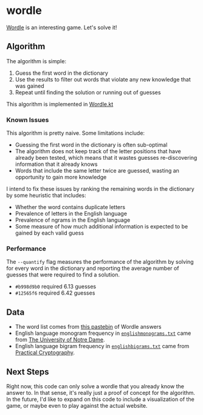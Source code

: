 # wordle
[Wordle](https://www.nytimes.com/games/wordle/index.html) is an interesting game. Let's solve it!

## Algorithm
The algorithm is simple:
1. Guess the first word in the dictionary
2. Use the results to filter out words that violate any new knowledge that was gained
3. Repeat until finding the solution or running out of guesses

This algorithm is implemented in [Wordle.kt](src/main/kotlin/ca/jonathanfritz/wordle/Wordle.kt)

### Known Issues
This algorithm is pretty naive. Some limitations include:
* Guessing the first word in the dictionary is often sub-optimal
* The algorithm does not keep track of the letter positions that have already been tested, which means that it wastes guesses re-discovering information that it already knows
* Words that include the same letter twice are guessed, wasting an opportunity to gain more knowledge

I intend to fix these issues by ranking the remaining words in the dictionary by some heuristic that includes:
* Whether the word contains duplicate letters
* Prevalence of letters in the English language
* Prevalence of ngrams in the English language
* Some measure of how much additional information is expected to be gained by each valid guess

### Performance
The `--quantify` flag measures the performance of the algorithm by solving for every word in the dictionary and reporting the average number of guesses that were required to find a solution.
* `#b998d9b0` required 6.13 guesses
* `#12565f6` required 6.42 guesses

## Data
* The word list comes from [this pastebin](https://paste.ee/p/4zigF) of Wordle answers
* English language monogram frequency in [`englishmonograms.txt`](src/main/resources/englishmonograms.txt) came from [The University of Notre Dame](https://www3.nd.edu/~busiforc/handouts/cryptography/letterfrequencies.html).
* English language bigram frequency in  [`englishbigrams.txt`](src/main/resources/englishbigrams.txt) came from [Practical Cryptography](http://practicalcryptography.com/cryptanalysis/letter-frequencies-various-languages/english-letter-frequencies/).

## Next Steps
Right now, this code can only solve a wordle that you already know the answer to. In that sense, it's really just a proof of concept for the algorithm. In the future, I'd like to expand on this code to include a visualization of the game, or maybe even to play against the actual website.